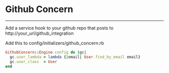 # Github Concern
***
Add a service hook to your github repo that posts to http://your_url/github_integration

Add this to config/initializers/github_concern.rb

```Ruby
GithubConcern::Engine.config do |gc|
  gc.user_lambda = lambda {|email| User.find_by_email email}
  gc.user_class  = User
end
```
